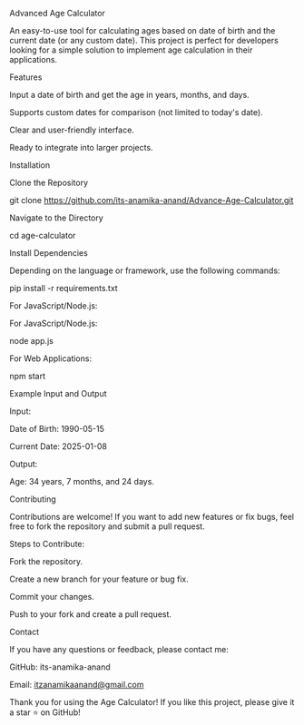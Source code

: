  Advanced Age Calculator

An easy-to-use tool for calculating ages based on date of birth and the current date (or any custom date). This project is perfect for developers looking for a simple solution to implement age calculation in their applications.

Features

Input a date of birth and get the age in years, months, and days.

Supports custom dates for comparison (not limited to today's date).

Clear and user-friendly interface.


Ready to integrate into larger projects.

Installation

Clone the Repository

git clone https://github.com/its-anamika-anand/Advance-Age-Calculator.git

Navigate to the Directory

cd age-calculator

Install Dependencies

Depending on the language or framework, use the following commands:



pip install -r requirements.txt

For JavaScript/Node.js:





For JavaScript/Node.js:

node app.js

For Web Applications:

npm start


Example Input and Output

Input:

Date of Birth: 1990-05-15

Current Date: 2025-01-08

Output:

Age: 34 years, 7 months, and 24 days.

Contributing

Contributions are welcome! If you want to add new features or fix bugs, feel free to fork the repository and submit a pull request.

Steps to Contribute:

Fork the repository.

Create a new branch for your feature or bug fix.

Commit your changes.

Push to your fork and create a pull request.




Contact

If you have any questions or feedback, please contact me:

GitHub: its-anamika-anand

Email: itzanamikaanand@gmail.com

Thank you for using the Age Calculator! If you like this project, please give it a star ⭐ on GitHub!
